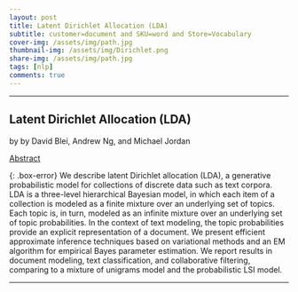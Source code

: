 ```yaml
---
layout: post
title: Latent Dirichlet Allocation (LDA)
subtitle: customer=document and SKU=word and Store=Vocabulary
cover-img: /assets/img/path.jpg
thumbnail-img: /assets/img/Dirichlet.png
share-img: /assets/img/path.jpg
tags: [nlp]
comments: true
---
```

___ 
## Latent Dirichlet Allocation (LDA)

by by David Blei, Andrew Ng, and Michael Jordan

[Abstract](https://jmlr.csail.mit.edu/papers/v3/blei03a.html)


{: .box-error}
We describe latent Dirichlet allocation (LDA), a generative probabilistic model for collections of discrete data such as text corpora. LDA is a three-level hierarchical Bayesian model, in which each item of a collection is modeled as a finite mixture over an underlying set of topics. Each topic is, in turn, modeled as an infinite mixture over an underlying set of topic probabilities. In the context of text modeling, the topic probabilities provide an explicit representation of a document. We present efficient approximate inference techniques based on variational methods and an EM algorithm for empirical Bayes parameter estimation. We report results in document modeling, text classification, and collaborative filtering, comparing to a mixture of unigrams model and the probabilistic LSI model.

___ 